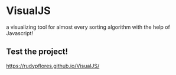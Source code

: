 # VisualJS
a visualizing tool for almost every sorting algorithm with the help of Javascript!

## Test the project!
https://rudypflores.github.io/VisualJS/
